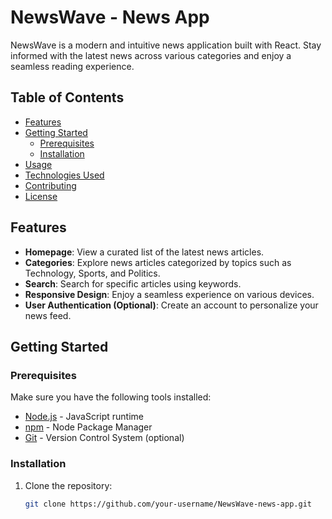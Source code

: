 # NewsWave - News App

NewsWave is a modern and intuitive news application built with React. Stay informed with the latest news across various categories and enjoy a seamless reading experience.

## Table of Contents
- [Features](#features)
- [Getting Started](#getting-started)
  - [Prerequisites](#prerequisites)
  - [Installation](#installation)
- [Usage](#usage)
- [Technologies Used](#technologies-used)
- [Contributing](#contributing)
- [License](#license)

## Features

- **Homepage**: View a curated list of the latest news articles.
- **Categories**: Explore news articles categorized by topics such as Technology, Sports, and Politics.
- **Search**: Search for specific articles using keywords.
- **Responsive Design**: Enjoy a seamless experience on various devices.
- **User Authentication (Optional)**: Create an account to personalize your news feed.

## Getting Started

### Prerequisites

Make sure you have the following tools installed:

- [Node.js](https://nodejs.org/) - JavaScript runtime
- [npm](https://www.npmjs.com/) - Node Package Manager
- [Git](https://git-scm.com/) - Version Control System (optional)

### Installation

1. Clone the repository:

   ```bash
   git clone https://github.com/your-username/NewsWave-news-app.git

